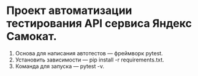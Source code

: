 # Проект автоматизации тестирования API сервиса Яндекс Самокат.
1. Основа для написания автотестов — фреймворк pytest.
2. Установить зависимости — pip install -r requirements.txt.
3. Команда для запуска — pytest -v. 
